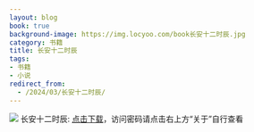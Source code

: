 ```yaml
---
layout: blog
book: true
background-image: https://img.locyoo.com/book长安十二时辰.jpg
category: 书籍
title: 长安十二时辰
tags:
- 书籍
- 小说
redirect_from:
  - /2024/03/长安十二时辰/
---
```

![](https://img.locyoo.com/book长安十二时辰.jpg)
长安十二时辰: <a name = "ref1" href="https://url18.ctfile.com/f/50983618-1055288566-18323a?p=3619">点击下载</a>，访问密码请点击右上方“关于”自行查看